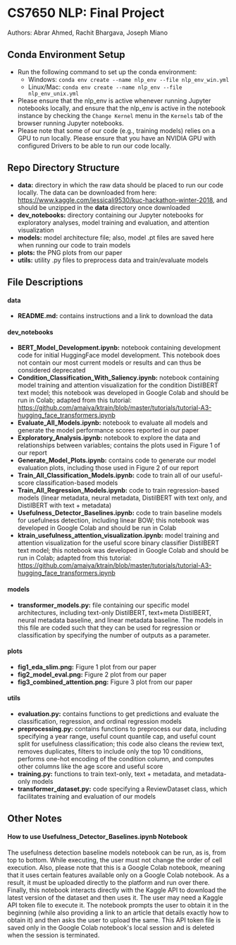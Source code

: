 # CS7650 NLP: Final Project
Authors: Abrar Ahmed, Rachit Bhargava, Joseph Miano

## Conda Environment Setup
* Run the following command to set up the conda environment:
	* Windows: `conda env create --name nlp_env --file nlp_env_win.yml`
	* Linux/Mac: `conda env create --name nlp_env --file nlp_env_unix.yml`
* Please ensure that the nlp_env is active whenever running Jupyter notebooks locally, and ensure that the nlp_env is active in the notebook instance by checking the `Change Kernel` menu in the `Kernels` tab of the browser running Jupyter notebooks.
* Please note that some of our code (e.g., training models) relies on a GPU to run locally. Please ensure that you have an NVIDIA GPU with configured Drivers to be able to run our code locally.

## Repo Directory Structure
* **data:** directory in which the raw data should be placed to run our code locally. The data can be downloaded from here: https://www.kaggle.com/jessicali9530/kuc-hackathon-winter-2018, and should be unzipped in the **data** directory once downloaded
* **dev_notebooks:** directory containing our Jupyter notebooks for exploratory analyses, model training and evaluation, and attention visualization
* **models:** model architecture file; also, model .pt files are saved here when running our code to train models
* **plots:** the PNG plots from our paper
* **utils:** utility .py files to preprocess data and train/evaluate models

## File Descriptions
#### data
* **README.md:** contains instructions and a link to download the data

#### dev_notebooks
* **BERT_Model_Development.ipynb:** notebook containing development code for initial HuggingFace model development. This notebook does not contain our most current models or results and can thus be considered deprecated
* **Condition_Classification_With_Saliency.ipynb:** notebook containing model training and attention visualization for the condition DistilBERT text model; this notebook was developed in Google Colab and should be run in Colab; adapted from this tutorial: https://github.com/amaiya/ktrain/blob/master/tutorials/tutorial-A3-hugging_face_transformers.ipynb
* **Evaluate_All_Models.ipynb:** notebook to evaluate all models and generate the model performance scores reported in our paper
* **Exploratory_Analysis.ipynb:** notebook to explore the data and relationships between variables; contains the plots used in Figure 1 of our report
* **Generate_Model_Plots.ipynb:** contains code to generate our model evaluation plots, including those used in Figure 2 of our report
* **Train_All_Classification_Models.ipynb:** code to train all of our useful-score classification-based models
* **Train_All_Regression_Models.ipynb:** code to train regression-based models (linear metadata, neural metadata, DistilBERT with text only, and DistilBERT with text + metadata)
* **Usefulness_Detector_Baselines.ipynb:** code to train baseline models for usefulness detection, including linear BOW; this notebook was developed in Google Colab and should be run in Colab
* **ktrain_usefulness_attention_visualization.ipynb:** model training and attention visualization for the useful score binary classifier DistilBERT text model; this notebook was developed in Google Colab and should be run in Colab; adapted from this tutorial: https://github.com/amaiya/ktrain/blob/master/tutorials/tutorial-A3-hugging_face_transformers.ipynb

#### models
* **transformer_models.py:** file containing our specific model architectures, including text-only DistilBERT, text+meta DistilBERT, neural metadata baseline, and linear metadata baseline. The models in this file are coded such that they can be used for regression or classification by specifying the number of outputs as a parameter.

#### plots
* **fig1_eda_slim.png:** Figure 1 plot from our paper
* **fig2_model_eval.png:** Figure 2 plot from our paper
* **fig3_combined_attention.png:** Figure 3 plot from our paper

#### utils
* **evaluation.py:** contains functions to get predictions and evaluate the classification, regression, and ordinal regression models
* **preprocessing.py:** contains functions to preprocess our data, including specifying a year range, useful count quantile cap, and useful count split for usefulness classification; this code also cleans the review text, removes duplicates, filters to include only the top 10 conditions, performs one-hot encoding of the condition column, and computes other columns like the age score and useful score
* **training.py:** functions to train text-only, text + metadata, and metadata-only models
* **transformer_dataset.py:** code specifying a ReviewDataset class, which facilitates training and evaluation of our models

## Other Notes
#### How to use Usefulness_Detector_Baselines.ipynb Notebook
The usefulness detection baseline models notebook can be run, as is, from top to bottom. While executing, the user must not change the order of cell execution. Also, please note that this is a Google Colab notebook, meaning that it uses certain features available only on a Google Colab notebook. As a result, it must be uploaded directly to the platform and run over there. Finally, this notebook interacts directly with the Kaggle API to download the latest version of the dataset and then uses it. The user may need a Kaggle API token file to execute it. The notebook prompts the user to obtain it in the beginning (while also providing a link to an article that details exactly how to obtain it) and then asks the user to upload the same. This API token file is saved only in the Google Colab notebook's local session and is deleted when the session is terminated.
